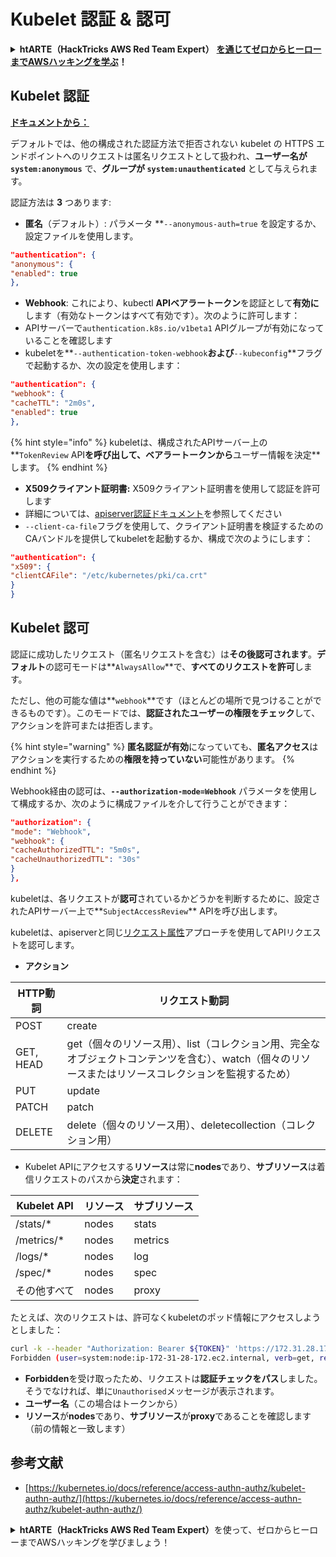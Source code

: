 # Kubelet 認証 & 認可

<details>

<summary><strong>htARTE（HackTricks AWS Red Team Expert）</strong> <a href="https://training.hacktricks.xyz/courses/arte"><strong>を通じてゼロからヒーローまでAWSハッキングを学ぶ</strong></a><strong>！</strong></summary>

HackTricks をサポートする他の方法:

* **HackTricks で企業を宣伝したい**または **HackTricks をPDFでダウンロードしたい**場合は、[**SUBSCRIPTION PLANS**](https://github.com/sponsors/carlospolop)をチェックしてください！
* [**公式PEASS & HackTricksのグッズ**](https://peass.creator-spring.com)を入手する
* [**The PEASS Family**](https://opensea.io/collection/the-peass-family)を発見し、独占的な[**NFTs**](https://opensea.io/collection/the-peass-family)のコレクションを見つける
* **💬 [Discordグループ](https://discord.gg/hRep4RUj7f)**に参加するか、[telegramグループ](https://t.me/peass)に参加するか、**Twitter** 🐦で私をフォローする：[**@carlospolopm**](https://twitter.com/carlospolopm)。
* **ハッキングテクニックを共有するために、[HackTricks](https://github.com/carlospolop/hacktricks)と[HackTricks Cloud](https://github.com/carlospolop/hacktricks-cloud)のGitHubリポジトリにPRを提出してください。**

</details>

## Kubelet 認証 <a href="#kubelet-authentication" id="kubelet-authentication"></a>

**[ドキュメントから：](https://kubernetes.io/docs/reference/access-authn-authz/kubelet-authn-authz/)**

デフォルトでは、他の構成された認証方法で拒否されない kubelet の HTTPS エンドポイントへのリクエストは匿名リクエストとして扱われ、**ユーザー名が `system:anonymous`** で、**グループが `system:unauthenticated`** として与えられます。

認証方法は **3** つあります:

* **匿名**（デフォルト）: パラメータ **`--anonymous-auth=true` を設定するか、設定ファイルを使用します。
```json
"authentication": {
"anonymous": {
"enabled": true
},
```
* **Webhook**: これにより、kubectl **APIベアラートークン**を認証として**有効に**します（有効なトークンはすべて有効です）。次のように許可します：
* APIサーバーで`authentication.k8s.io/v1beta1` APIグループが有効になっていることを確認します
* kubeletを**`--authentication-token-webhook`**および**`--kubeconfig`**フラグで起動するか、次の設定を使用します：
```json
"authentication": {
"webhook": {
"cacheTTL": "2m0s",
"enabled": true
},
```
{% hint style="info" %}
kubeletは、構成されたAPIサーバー上の**`TokenReview` API**を呼び出して、ベアラートークンから**ユーザー情報を決定**します。
{% endhint %}

* **X509クライアント証明書:** X509クライアント証明書を使用して認証を許可します
* 詳細については、[apiserver認証ドキュメント](https://kubernetes.io/docs/reference/access-authn-authz/authentication/#x509-client-certs)を参照してください
* `--client-ca-file`フラグを使用して、クライアント証明書を検証するためのCAバンドルを提供してkubeletを起動するか、構成で次のようにします：
```json
"authentication": {
"x509": {
"clientCAFile": "/etc/kubernetes/pki/ca.crt"
}
}
```
## Kubelet 認可 <a href="#kubelet-authentication" id="kubelet-authentication"></a>

認証に成功したリクエスト（匿名リクエストを含む）は**その後認可されます**。**デフォルト**の認可モードは**`AlwaysAllow`**で、**すべてのリクエストを許可**します。

ただし、他の可能な値は**`webhook`**です（ほとんどの場所で見つけることができるものです）。このモードでは、**認証されたユーザーの権限をチェック**して、アクションを許可または拒否します。

{% hint style="warning" %}
**匿名認証が有効**になっていても、**匿名アクセス**はアクションを実行するための**権限を持っていない**可能性があります。
{% endhint %}

Webhook経由の認可は、**`--authorization-mode=Webhook`** パラメータを使用して構成するか、次のように構成ファイルを介して行うことができます：
```json
"authorization": {
"mode": "Webhook",
"webhook": {
"cacheAuthorizedTTL": "5m0s",
"cacheUnauthorizedTTL": "30s"
}
},
```
kubeletは、各リクエストが**認可**されているかどうかを判断するために、設定されたAPIサーバー上で**`SubjectAccessReview`** APIを呼び出します。

kubeletは、apiserverと同じ[リクエスト属性](https://kubernetes.io/docs/reference/access-authn-authz/authorization/#review-your-request-attributes)アプローチを使用してAPIリクエストを認可します。

* **アクション**

| HTTP動詞 | リクエスト動詞                                                                                                                                                |
| --------- | ------------------------------------------------------------------------------------------------------------------------------------------------------------- |
| POST      | create                                                                                                                                                        |
| GET, HEAD | get（個々のリソース用）、list（コレクション用、完全なオブジェクトコンテンツを含む）、watch（個々のリソースまたはリソースコレクションを監視するため） |
| PUT       | update                                                                                                                                                        |
| PATCH     | patch                                                                                                                                                         |
| DELETE    | delete（個々のリソース用）、deletecollection（コレクション用）                                                                                         |

* Kubelet APIにアクセスする**リソース**は常に**nodes**であり、**サブリソース**は着信リクエストのパスから**決定**されます：

| Kubelet API  | リソース | サブリソース |
| ------------ | -------- | ----------- |
| /stats/\*    | nodes    | stats       |
| /metrics/\*  | nodes    | metrics     |
| /logs/\*     | nodes    | log         |
| /spec/\*     | nodes    | spec        |
| その他すべて | nodes    | proxy       |

たとえば、次のリクエストは、許可なくkubeletのポッド情報にアクセスしようとしました：
```bash
curl -k --header "Authorization: Bearer ${TOKEN}" 'https://172.31.28.172:10250/pods'
Forbidden (user=system:node:ip-172-31-28-172.ec2.internal, verb=get, resource=nodes, subresource=proxy)
```
* **Forbidden**を受け取ったため、リクエストは**認証チェックをパス**しました。そうでなければ、単に`Unauthorised`メッセージが表示されます。
* **ユーザー名**（この場合はトークンから）
* **リソース**が**nodes**であり、**サブリソース**が**proxy**であることを確認します（前の情報と一致します）

## 参考文献

* [https://kubernetes.io/docs/reference/access-authn-authz/kubelet-authn-authz/](https://kubernetes.io/docs/reference/access-authn-authz/kubelet-authn-authz/)

<details>

<summary><strong>htARTE（HackTricks AWS Red Team Expert）</strong>を使って、ゼロからヒーローまでAWSハッキングを学びましょう！</summary>

HackTricksをサポートする他の方法：

* **HackTricksで企業を宣伝したい**、または**HackTricksをPDFでダウンロードしたい**場合は、[**SUBSCRIPTION PLANS**](https://github.com/sponsors/carlospolop)をチェックしてください！
* [**公式PEASS＆HackTricksスウォッグ**](https://peass.creator-spring.com)を入手してください
* [**The PEASS Family**](https://opensea.io/collection/the-peass-family)を発見し、独占的な[**NFTs**](https://opensea.io/collection/the-peass-family)コレクションを見つけてください
* 💬 [**Discordグループ**](https://discord.gg/hRep4RUj7f)に参加するか、[**telegramグループ**](https://t.me/peass)に参加するか、**Twitter** 🐦 [**@carlospolopm**](https://twitter.com/carlospolopm)で**フォロー**してください。
* **HackTricks**と[**HackTricks Cloud**](https://github.com/carlospolop/hacktricks-cloud)のGitHubリポジトリにPRを提出して、あなたのハッキングテクニックを共有してください。

</details>
